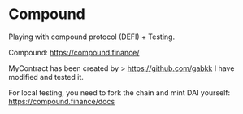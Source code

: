 # Compound
Playing with compound protocol (DEFI) + Testing.

Compound: https://compound.finance/

MyContract has been created by > https://github.com/gabkk
I have modified and tested it.

For local testing, you need to fork the chain and mint DAI yourself: https://compound.finance/docs

